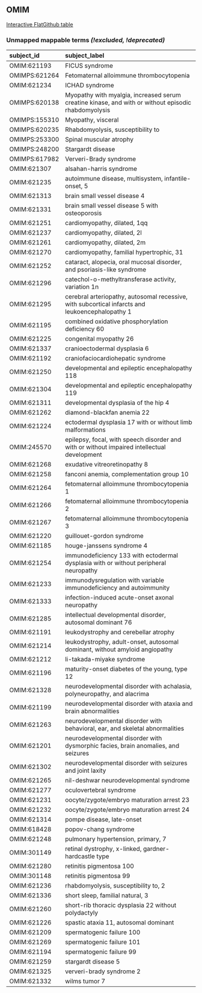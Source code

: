 ## OMIM
[Interactive FlatGithub table](https://flatgithub.com/monarch-initiative/mondo-ingest?filename=src/ontology/reports/omim_mapping_status.tsv)

### Unmapped mappable terms _(!excluded, !deprecated)_
| subject_id    | subject_label                                                                                       |
|:--------------|:----------------------------------------------------------------------------------------------------|
| OMIM:621193   | FICUS syndrome                                                                                      |
| OMIMPS:621264 | Fetomaternal alloimmune thrombocytopenia                                                            |
| OMIM:621234   | ICHAD syndrome                                                                                      |
| OMIMPS:620138 | Myopathy with myalgia, increased serum creatine kinase, and with or without episodic rhabdomyolysis |
| OMIMPS:155310 | Myopathy, visceral                                                                                  |
| OMIMPS:620235 | Rhabdomyolysis, susceptibility to                                                                   |
| OMIMPS:253300 | Spinal muscular atrophy                                                                             |
| OMIMPS:248200 | Stargardt disease                                                                                   |
| OMIMPS:617982 | Ververi-Brady syndrome                                                                              |
| OMIM:621307   | alsahan-harris syndrome                                                                             |
| OMIM:621235   | autoimmune disease, multisystem, infantile-onset, 5                                                 |
| OMIM:621313   | brain small vessel disease 4                                                                        |
| OMIM:621331   | brain small vessel disease 5 with osteoporosis                                                      |
| OMIM:621251   | cardiomyopathy, dilated, 1qq                                                                        |
| OMIM:621237   | cardiomyopathy, dilated, 2l                                                                         |
| OMIM:621261   | cardiomyopathy, dilated, 2m                                                                         |
| OMIM:621270   | cardiomyopathy, familial hypertrophic, 31                                                           |
| OMIM:621252   | cataract, alopecia, oral mucosal disorder, and psoriasis-like syndrome                              |
| OMIM:621296   | catechol-o-methyltransferase activity, variation 1n                                                 |
| OMIM:621295   | cerebral arteriopathy, autosomal recessive, with subcortical infarcts and leukoencephalopathy 1     |
| OMIM:621195   | combined oxidative phosphorylation deficiency 60                                                    |
| OMIM:621225   | congenital myopathy 26                                                                              |
| OMIM:621337   | cranioectodermal dysplasia 6                                                                        |
| OMIM:621192   | craniofaciocardiohepatic syndrome                                                                   |
| OMIM:621250   | developmental and epileptic encephalopathy 118                                                      |
| OMIM:621304   | developmental and epileptic encephalopathy 119                                                      |
| OMIM:621311   | developmental dysplasia of the hip 4                                                                |
| OMIM:621262   | diamond-blackfan anemia 22                                                                          |
| OMIM:621224   | ectodermal dysplasia 17 with or without limb malformations                                          |
| OMIM:245570   | epilepsy, focal, with speech disorder and with or without impaired intellectual development         |
| OMIM:621268   | exudative vitreoretinopathy 8                                                                       |
| OMIM:621258   | fanconi anemia, complementation group 10                                                            |
| OMIM:621264   | fetomaternal alloimmune thrombocytopenia 1                                                          |
| OMIM:621266   | fetomaternal alloimmune thrombocytopenia 2                                                          |
| OMIM:621267   | fetomaternal alloimmune thrombocytopenia 3                                                          |
| OMIM:621220   | guillouet-gordon syndrome                                                                           |
| OMIM:621185   | houge-janssens syndrome 4                                                                           |
| OMIM:621254   | immunodeficiency 133 with ectodermal dysplasia with or without peripheral neuropathy                |
| OMIM:621233   | immunodysregulation with variable immunodeficiency and autoimmunity                                 |
| OMIM:621333   | infection-induced acute-onset axonal neuropathy                                                     |
| OMIM:621285   | intellectual developmental disorder, autosomal dominant 76                                          |
| OMIM:621191   | leukodystrophy and cerebellar atrophy                                                               |
| OMIM:621214   | leukodystrophy, adult-onset, autosomal dominant, without amyloid angiopathy                         |
| OMIM:621212   | li-takada-miyake syndrome                                                                           |
| OMIM:621196   | maturity-onset diabetes of the young, type 12                                                       |
| OMIM:621328   | neurodevelopmental disorder with achalasia, polyneuropathy, and alacrima                            |
| OMIM:621199   | neurodevelopmental disorder with ataxia and brain abnormalities                                     |
| OMIM:621263   | neurodevelopmental disorder with behavioral, ear, and skeletal abnormalities                        |
| OMIM:621201   | neurodevelopmental disorder with dysmorphic facies, brain anomalies, and seizures                   |
| OMIM:621302   | neurodevelopmental disorder with seizures and joint laxity                                          |
| OMIM:621265   | nil-deshwar neurodevelopmental syndrome                                                             |
| OMIM:621277   | oculovertebral syndrome                                                                             |
| OMIM:621231   | oocyte/zygote/embryo maturation arrest 23                                                           |
| OMIM:621232   | oocyte/zygote/embryo maturation arrest 24                                                           |
| OMIM:621314   | pompe disease, late-onset                                                                           |
| OMIM:618428   | popov-chang syndrome                                                                                |
| OMIM:621248   | pulmonary hypertension, primary, 7                                                                  |
| OMIM:301149   | retinal dystrophy, x-linked, gardner-hardcastle type                                                |
| OMIM:621280   | retinitis pigmentosa 100                                                                            |
| OMIM:301148   | retinitis pigmentosa 99                                                                             |
| OMIM:621236   | rhabdomyolysis, susceptibility to, 2                                                                |
| OMIM:621336   | short sleep, familial natural, 3                                                                    |
| OMIM:621260   | short-rib thoracic dysplasia 22 without polydactyly                                                 |
| OMIM:621226   | spastic ataxia 11, autosomal dominant                                                               |
| OMIM:621209   | spermatogenic failure 100                                                                           |
| OMIM:621269   | spermatogenic failure 101                                                                           |
| OMIM:621194   | spermatogenic failure 99                                                                            |
| OMIM:621259   | stargardt disease 5                                                                                 |
| OMIM:621325   | ververi-brady syndrome 2                                                                            |
| OMIM:621332   | wilms tumor 7                                                                                       |